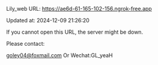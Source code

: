 Lily_web URL: https://ae6d-61-165-102-156.ngrok-free.app

Updated at: 2024-12-09 21:26:20

If you cannot open this URL, the server might be down.

Please contact: 

goley04@foxmail.com Or Wechat:GL_yeaH